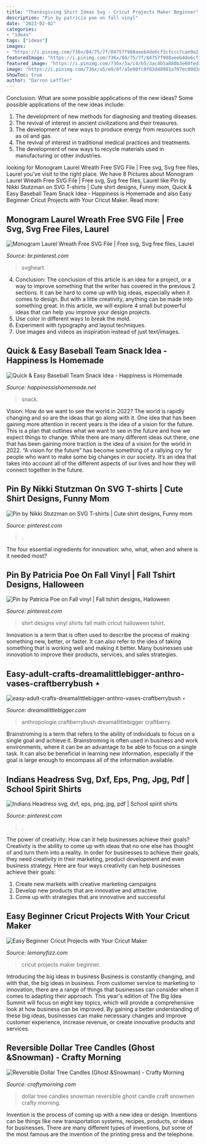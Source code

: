 ```yaml
---
title: "Thanksgiving Shirt Ideas Svg - Cricut Projects Maker Beginner"
description: "Pin by patricia poe on fall vinyl"
date: "2023-02-02"
categories:
- "ideas"
tags: ["ideas"]
images:
- "https://i.pinimg.com/736x/84/75/7f/84757f988aeeb4de6cf3cfccc7cae9a2.jpg"
featuredImage: "https://i.pinimg.com/736x/84/75/7f/84757f988aeeb4de6cf3cfccc7cae9a2.jpg"
featured_image: "https://i.pinimg.com/736x/3a/c4/b5/3ac4b5a880b3e60fed1cd4401d8748bf.jpg"
image: "https://i.pinimg.com/736x/a5/e9/8f/a5e98fc0f83d48981a707ec00d3d8a74.jpg"
ShowToc: true
author: "Darron Leffler"
---
```



Conclusion: What are some possible applications of the new ideas?
Some possible applications of the new ideas include:
1. The development of new methods for diagnosing and treating diseases. 
2. The revival of interest in ancient civilizations and their treasures. 
3. The development of new ways to produce energy from resources such as oil and gas. 
4. The revival of interest in traditional medical practices and treatments. 
5. The development of new ways to recycle materials used in manufacturing or other industries.

	

		
looking for Monogram Laurel Wreath Free SVG File | Free svg, Svg free files, Laurel you've visit to the right place. We have 8 Pictures about Monogram Laurel Wreath Free SVG File | Free svg, Svg free files, Laurel like Pin by Nikki Stutzman on SVG T-shirts | Cute shirt designs, Funny mom, Quick &amp; Easy Baseball Team Snack Idea - Happiness is Homemade and also Easy Beginner Cricut Projects with Your Cricut Maker. Read more:
		
    
## Monogram Laurel Wreath Free SVG File | Free Svg, Svg Free Files, Laurel

<img loading=lazy src="https://i.pinimg.com/736x/3a/c4/b5/3ac4b5a880b3e60fed1cd4401d8748bf.jpg" onerror="this.onerror=null;this.src='https://tse2.mm.bing.net/th?id=OIP.sSErk0DoMt1nMDNqFZ7DjAHaKd&amp;pid=15.1';" alt="Monogram Laurel Wreath Free SVG File | Free svg, Svg free files, Laurel">

_Source: br.pinterest.com_

>svgheart. 

	

4. Conclusion: The conclusion of this article is an idea for a project, or a way to improve something that the writer has covered in the previous 2 sections.
It can be hard to come up with big ideas, especially when it comes to design. But with a little creativity, anything can be made into something great. In this article, we will explore 4 small but powerful ideas that can help you improve your design projects.
1. Use color in different ways to break the mold.
2. Experiment with typography and layout techniques.
3. Use images and videos as inspiration instead of just text/images.

    
## Quick &amp; Easy Baseball Team Snack Idea - Happiness Is Homemade

<img loading=lazy src="https://www.happinessishomemade.net/wp-content/uploads/2016/05/Baseball-Team-Snack-Treat-Idea-with-Free-Printables-2.jpg" onerror="this.onerror=null;this.src='https://tse2.mm.bing.net/th?id=OIP.Seb5Jhkm8s2HsEDRITjvugHaLF&amp;pid=15.1';" alt="Quick &amp; Easy Baseball Team Snack Idea - Happiness is Homemade">

_Source: happinessishomemade.net_

>snack. 

	

Vision: How do we want to see the world in 2022?
The world is rapidly changing and so are the ideas that go along with it. One idea that has been gaining more attention in recent years is the idea of a vision for the future. This is a plan that outlines what we want to see in the future and how we expect things to change. While there are many different ideas out there, one that has been gaining more traction is the idea of a vision for the world in 2022. 
“A vision for the future” has become something of a rallying cry for people who want to make some big changes in our society. It’s an idea that takes into account all of the different aspects of our lives and how they will connect together in the future.

    
## Pin By Nikki Stutzman On SVG T-shirts | Cute Shirt Designs, Funny Mom

<img loading=lazy src="https://i.pinimg.com/736x/a5/e9/8f/a5e98fc0f83d48981a707ec00d3d8a74.jpg" onerror="this.onerror=null;this.src='https://tse2.mm.bing.net/th?id=OIP._wvYtLwMmPIH247HBYO_igHaHa&amp;pid=15.1';" alt="Pin by Nikki Stutzman on SVG T-shirts | Cute shirt designs, Funny mom">

_Source: pinterest.com_

>. 

	

The four essential ingredients for innovation: who, what, when and where is it needed most?
 

    
## Pin By Patricia Poe On Fall Vinyl | Fall Tshirt Designs, Halloween

<img loading=lazy src="https://i.pinimg.com/736x/7a/a9/59/7aa9595e54f401301b6f799398d104ac.jpg" onerror="this.onerror=null;this.src='https://tse2.mm.bing.net/th?id=OIP.I_SsYYeg6J9hIiIamZI1hQHaNL&amp;pid=15.1';" alt="Pin by Patricia Poe on Fall vinyl | Fall tshirt designs, Halloween">

_Source: pinterest.com_

>shirt designs vinyl shirts fall math cricut halloween tshirt. 

	

Innovation is a term that is often used to describe the process of making something new, better, or faster. It can also refer to the idea of taking something that is working well and making it better. Many businesses use innovation to improve their products, services, and sales strategies.

    
## Easy-adult-crafts-dreamalittlebigger-anthro-vases-craftberrybush ⋆

<img loading=lazy src="https://www.dreamalittlebigger.com/wp-content/uploads/2020/06/easy-adult-crafts-dreamalittlebigger-anthro-vases-craftberrybush.jpg" onerror="this.onerror=null;this.src='https://tse4.mm.bing.net/th?id=OIP.Iyxx4Df3zrVovUm-ZaKruQHaLH&amp;pid=15.1';" alt="easy-adult-crafts-dreamalittlebigger-anthro-vases-craftberrybush ⋆">

_Source: dreamalittlebigger.com_

>anthropologie craftberrybush dreamalittlebigger craftberry. 

	

Brainstroming is a term that refers to the ability of individuals to focus on a single goal and achieve it. Brainstroming is often used in business and work environments, where it can be an advantage to be able to focus on a single task. It can also be beneficial in learning new information, especially if the goal is large enough to encompass all of the information available.

    
## Indians Headress Svg, Dxf, Eps, Png, Jpg, Pdf | School Spirit Shirts

<img loading=lazy src="https://i.pinimg.com/736x/84/75/7f/84757f988aeeb4de6cf3cfccc7cae9a2.jpg" onerror="this.onerror=null;this.src='https://tse3.mm.bing.net/th?id=OIP.cqSmru4ZPwvY0BzCIZE1mgHaGU&amp;pid=15.1';" alt="Indians Headress svg, dxf, eps, png, jpg, pdf | School spirit shirts">

_Source: pinterest.com_

>. 

	

The power of creativity: How can it help businesses achieve their goals?
Creativity is the ability to come up with ideas that no one else has thought of and turn them into a reality. In order for businesses to achieve their goals, they need creativity in their marketing, product development and even business strategy. Here are four ways creativity can help businesses achieve their goals: 
1. Create new markets with creative marketing campaigns 
2. Develop new products that are innovative and attractive 
3. Come up with strategies that are innovative and successful 

    
## Easy Beginner Cricut Projects With Your Cricut Maker

<img loading=lazy src="https://lemonyfizz.com/wp-content/uploads/2020/01/cricut_projects_FB-1024x538.jpg" onerror="this.onerror=null;this.src='https://tse4.mm.bing.net/th?id=OIP.4cVT2ijaZuL33DrvSwiVRAHaD5&amp;pid=15.1';" alt="Easy Beginner Cricut Projects with Your Cricut Maker">

_Source: lemonyfizz.com_

>cricut projects maker beginner. 

	

Introducing the big ideas in business
Business is constantly changing, and with that, the big ideas in business. From customer service to marketing to innovation, there are a range of things that businesses can consider when it comes to adapting their approach. 
This year's edition of The Big Idea Summit will focus on eight key topics, which will provide a comprehensive look at how business can be improved. By gaining a better understanding of these big ideas, businesses can make necessary changes and improve customer experience, increase revenue, or create innovative products and services.

    
## Reversible Dollar Tree Candles (Ghost &amp;Snowman) - Crafty Morning

<img loading=lazy src="https://www.craftymorning.com/wp-content/uploads/2020/10/dollar-tree-candle-snowmen-craft.png" onerror="this.onerror=null;this.src='https://tse2.mm.bing.net/th?id=OIP.aM25kF1ZUjSYI9FmgcRHOQHaJ7&amp;pid=15.1';" alt="Reversible Dollar Tree Candles (Ghost &amp;Snowman) - Crafty Morning">

_Source: craftymorning.com_

>dollar tree candles snowman reversible ghost candle craft snowmen crafty morning. 

	

Invention is the process of coming up with a new idea or design. Inventions can be things like new transportation systems, recipes, products, or ideas for businesses. There are many different types of inventions, but some of the most famous are the invention of the printing press and the telephone.

